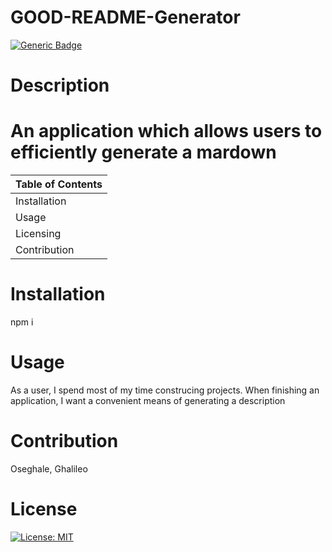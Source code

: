 
 
  # GOOD-README-Generator
 
  [![Generic Badge](https://img.shields.io/badge/User-%20O%20s%20e%20-blueviolet.svg)](https://github.com/Ghalileo)
  
  # Description 

  # An application which allows users to efficiently generate a mardown

  Table of Contents |
  ----------------- |
  Installation |
  Usage |
  Licensing |
  Contribution |
  

  # Installation 
  npm i

  # Usage 
  As a user, I spend most of my time construcing projects.  When finishing an application, I want a convenient means of generating a description
  
  # Contribution 
  Oseghale, Ghalileo

  # License 
  [![License: MIT](https://img.shields.io/badge/License-MIT-green.svg)](https://opensource.org/licenses/MIT)

  

 
  